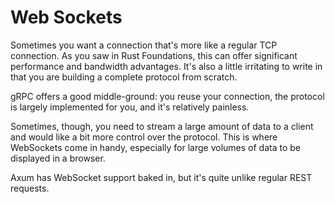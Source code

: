 # Web Sockets

Sometimes you want a connection that's more like a regular TCP connection. As you saw in Rust Foundations, this can offer significant performance and bandwidth advantages. It's also a little irritating to write in that you are building a complete protocol from scratch.

gRPC offers a good middle-ground: you reuse your connection, the protocol is largely implemented for you, and it's relatively painless.

Sometimes, though, you need to stream a large amount of data to a client and would like a bit more control over the protocol. This is where WebSockets come in handy, especially for large volumes of data to be displayed in a browser.

Axum has WebSocket support baked in, but it's quite unlike regular REST requests.